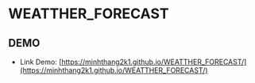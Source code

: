 # WEATTHER_FORECAST

## DEMO
- Link Demo: [https://minhthang2k1.github.io/WEATTHER_FORECAST/](https://minhthang2k1.github.io/WEATTHER_FORECAST/)
